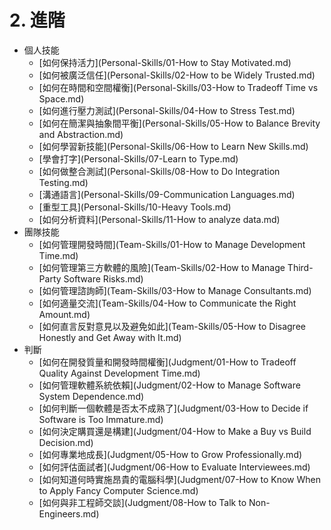 # 2. 進階
[//]: # (Version:1.0.0)
- 個人技能
  - [如何保持活力](Personal-Skills/01-How to Stay Motivated.md)
  - [如何被廣泛信任](Personal-Skills/02-How to be Widely Trusted.md)
  - [如何在時間和空間權衡](Personal-Skills/03-How to Tradeoff Time vs Space.md)
  - [如何進行壓力測試](Personal-Skills/04-How to Stress Test.md)
  - [如何在簡潔與抽象間平衡](Personal-Skills/05-How to Balance Brevity and Abstraction.md)
  - [如何學習新技能](Personal-Skills/06-How to Learn New Skills.md)
  - [學會打字](Personal-Skills/07-Learn to Type.md)
  - [如何做整合測試](Personal-Skills/08-How to Do Integration Testing.md)
  - [溝通語言](Personal-Skills/09-Communication Languages.md)
  - [重型工具](Personal-Skills/10-Heavy Tools.md)
  - [如何分析資料](Personal-Skills/11-How to analyze data.md)
- 團隊技能
	- [如何管理開發時間](Team-Skills/01-How to Manage Development Time.md)
	- [如何管理第三方軟體的風險](Team-Skills/02-How to Manage Third-Party Software Risks.md)
	- [如何管理諮詢師](Team-Skills/03-How to Manage Consultants.md)
	- [如何適量交流](Team-Skills/04-How to Communicate the Right Amount.md)
	- [如何直言反對意見以及避免如此](Team-Skills/05-How to Disagree Honestly and Get Away with It.md)
- 判斷
	- [如何在開發質量和開發時間權衡](Judgment/01-How to Tradeoff Quality Against Development Time.md)
	- [如何管理軟體系統依賴](Judgment/02-How to Manage Software System Dependence.md)
	- [如何判斷一個軟體是否太不成熟了](Judgment/03-How to Decide if Software is Too Immature.md)
	- [如何決定購買還是構建](Judgment/04-How to Make a Buy vs Build Decision.md)
	- [如何專業地成長](Judgment/05-How to Grow Professionally.md)
	- [如何評估面試者](Judgment/06-How to Evaluate Interviewees.md)
	- [如何知道何時實施昂貴的電腦科學](Judgment/07-How to Know When to Apply Fancy Computer Science.md)
	- [如何與非工程師交談](Judgment/08-How to Talk to Non-Engineers.md)
